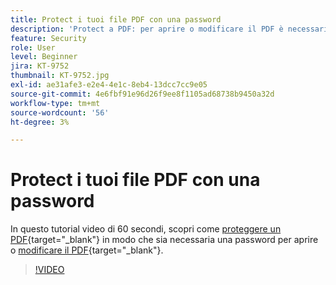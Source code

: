 ```yaml
---
title: Protect i tuoi file PDF con una password
description: 'Protect a PDF: per aprire o modificare il PDF è necessaria una password.'
feature: Security
role: User
level: Beginner
jira: KT-9752
thumbnail: KT-9752.jpg
exl-id: ae31afe3-e2e4-4e1c-8eb4-13dcc7cc9e05
source-git-commit: 4e6fbf91e96d26f9ee8f1105ad68738b9450a32d
workflow-type: tm+mt
source-wordcount: '56'
ht-degree: 3%

---
```


# Protect i tuoi file PDF con una password

In questo tutorial video di 60 secondi, scopri come [proteggere un PDF](https://www.adobe.com/it/acrobat/online/password-protect-pdf.html){target="_blank"} in modo che sia necessaria una password per aprire o [modificare il PDF](https://www.adobe.com/it/acrobat/online/pdf-editor.html){target="_blank"}.

>[!VIDEO](https://video.tv.adobe.com/v/347111?quality=12&learn=on&hidetitle=true&captions=ita)
